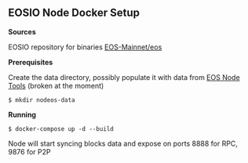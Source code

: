 ## EOSIO Node Docker Setup
**Sources**

EOSIO repository for binaries [EOS-Mainnet/eos](https://github.com/EOS-Mainnet/eos)

**Prerequisites**

Create the data directory, possibly populate it with data from [EOS Node Tools](https://eosnode.tools) (broken at the moment)

```$ mkdir nodeos-data```

**Running**

```$ docker-compose up -d --build```

Node will start syncing blocks data and expose on ports 8888 for RPC, 9876 for P2P